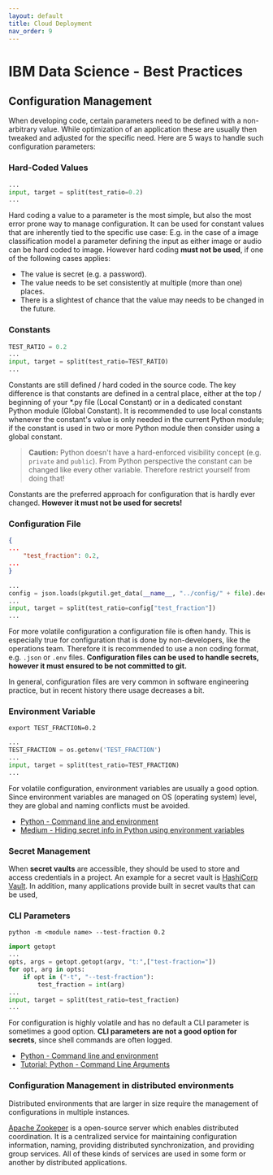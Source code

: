 ```yaml
---
layout: default
title: Cloud Deployment
nav_order: 9
---
```

# IBM Data Science - Best Practices

## Configuration Management

When developing code, certain parameters need to be defined with a non-arbitrary value.
While optimization of an application these are usually then tweaked and adjusted for the specific  need.
Here are 5 ways to handle such configuration parameters:

### Hard-Coded Values

```python
...
input, target = split(test_ratio=0.2)
...
```

Hard coding a value to a parameter is the most simple, but also the most error prone way to manage configuration.
It can be used for constant values that are inherently tied to the specific use case: E.g. in the case of a image classification model a parameter defining the input as either image or audio can be hard coded to image.
However hard coding **must not be used**, if one of the following cases applies:

- The value is secret (e.g. a password).
- The value needs to be set consistently at multiple (more than one) places.
- There is a slightest of chance that the value may needs to be changed in the future.

### Constants

```python
TEST_RATIO = 0.2
...
input, target = split(test_ratio=TEST_RATIO)
...
```

Constants are still defined / hard coded in the source code. The key difference is that constants are defined in a central place, either at the top / beginning of your *.py file (Local Constant) or in a dedicated constant Python module (Global Constant).
It is recommended to use local constants whenever the constant's value is only needed in the current Python module; if the constant is used in two or more Python module then consider using a global constant.

> **Caution:** Python doesn't have a hard-enforced visibility concept (e.g. `private` and `public`). From Python perspective the constant can be changed  like every other variable. Therefore restrict yourself from doing that!

Constants are the preferred approach for configuration that is hardly ever changed. **However it must not be used for secrets!**

### Configuration File

```json
{
...
	"test_fraction": 0.2,
...
}
```

```python
...
config = json.loads(pkgutil.get_data(__name__, "../config/" + file).decode("utf-8"))
...
input, target = split(test_ratio=config["test_fraction"])
...
```

For more volatile configuration a configuration file is often handy.
This is especially true for configuration that is done by non-developers, like the operations team.
Therefore it is recommended to use a non coding format, e.g. `.json` or `.env` files.
**Configuration files can be used to handle secrets, however it must ensured to be  not committed to git.**

In general, configuration files are very common in software engineering practice, but in recent history there usage decreases a bit.

### Environment Variable

```shell
export TEST_FRACTION=0.2
```

```python
...
TEST_FRACTION = os.getenv('TEST_FRACTION')
...
input, target = split(test_ratio=TEST_FRACTION)
...
```

For volatile configuration, environment variables are usually a good option.
Since environment variables are managed on OS (operating system) level, they are global and naming conflicts must be avoided.

- [Python - Command line and environment](https://docs.python.org/3/using/cmdline.html)
- [Medium - Hiding secret info in Python using environment variables](https://medium.com/dataseries/hiding-secret-info-in-python-using-environment-variables-a2bab182eea)

### Secret Management

When **secret vaults** are accessible, they should be used to store and access credentials in a project. An example for a secret vault is [HashiCorp Vault](https://www.vaultproject.io/).
In addition, many applications provide built in secret vaults that can be used,

### CLI Parameters

```shell
python -m <module name> --test-fraction 0.2
```

```python
import getopt
...
opts, args = getopt.getopt(argv, "t:",["test-fraction="])
for opt, arg in opts:
    if opt in ("-t", "--test-fraction"):
        test_fraction = int(arg)
...
input, target = split(test_ratio=test_fraction)
...
```

For configuration is highly volatile and has no default a CLI parameter is sometimes a good option. **CLI parameters are not a good option for secrets**, since shell commands are often logged.

- [Python - Command line and environment](https://docs.python.org/3/using/cmdline.html)
- [Tutorial: Python - Command Line Arguments](https://www.tutorialspoint.com/python/python_command_line_arguments.htm)

### Configuration Management in distributed environments

Distributed environments that are larger in size require the management of configurations in multiple instances.

 [Apache Zookeper](https://zookeeper.apache.org/) is a open-source server which enables distributed coordination.
It is a centralized service for maintaining configuration information, naming, providing distributed synchronization, and providing group services. All of these kinds of services are used in some form or another by distributed applications.
